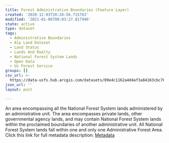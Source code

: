 ```yaml
---
title: Forest Administrative Boundaries (Feature Layer)
created: '2020-12-03T20:26:56.715763'
modified: '2021-01-06T00:03:27.817946'
state: active
type: dataset
tags:
  - Administrative Boundaries
  - Alp Land Dataset
  - Land Status
  - Lands And Realty
  - National Forest System Lands
  - Open Data
  - Us Forest Service
groups: []
csv_url: >-
  https://data-usfs.hub.arcgis.com/datasets/09e4c1162a4d4af3a84163cbc76108c4_1.csv?outSR=%7B%22latestWkid%22%3A3857%2C%22wkid%22%3A102100%7D
json_url: ''
layout: post

---
```

An area encompassing all the National Forest System lands administered by an administrative unit. The area encompasses private lands, other governmental agency lands, and may contain National Forest System lands within the proclaimed boundaries of another administrative unit. All National Forest System lands fall within one and only one Administrative Forest Area. Click this link for full metadata description: <a href='https://data.fs.usda.gov/geodata/edw/edw_resources/meta/S_USA.AdministrativeForest.xml' rel='nofollow ugc' target='_blank'>Metadata</a>
